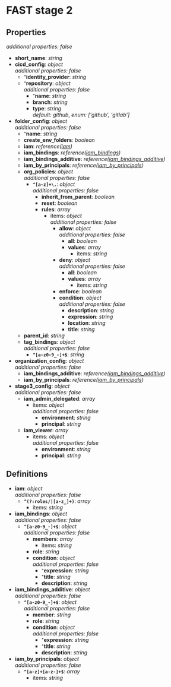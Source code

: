 # FAST stage 2

<!-- markdownlint-disable MD036 -->

## Properties

*additional properties: false*

- **short_name**: *string*
- **cicd_config**: *object*
  <br>*additional properties: false*
  - ⁺**identity_provider**: *string*
  - ⁺**repository**: *object*
    <br>*additional properties: false*
    - ⁺**name**: *string*
    - **branch**: *string*
    - **type**: *string*
      <br>*default: github*, *enum: ['github', 'gitlab']*
- **folder_config**: *object*
  <br>*additional properties: false*
  - ⁺**name**: *string*
  - **create_env_folders**: *boolean*
  - **iam**: *reference([iam](#refs-iam))*
  - **iam_bindings**: *reference([iam_bindings](#refs-iam_bindings))*
  - **iam_bindings_additive**: *reference([iam_bindings_additive](#refs-iam_bindings_additive))*
  - **iam_by_principals**: *reference([iam_by_principals](#refs-iam_by_principals))*
  - **org_policies**: *object*
    <br>*additional properties: false*
    - **`^[a-z]+\.`**: *object*
      <br>*additional properties: false*
      - **inherit_from_parent**: *boolean*
      - **reset**: *boolean*
      - **rules**: *array*
        - items: *object*
          <br>*additional properties: false*
          - **allow**: *object*
            <br>*additional properties: false*
            - **all**: *boolean*
            - **values**: *array*
              - items: *string*
          - **deny**: *object*
            <br>*additional properties: false*
            - **all**: *boolean*
            - **values**: *array*
              - items: *string*
          - **enforce**: *boolean*
          - **condition**: *object*
            <br>*additional properties: false*
            - **description**: *string*
            - **expression**: *string*
            - **location**: *string*
            - **title**: *string*
  - **parent_id**: *string*
  - **tag_bindings**: *object*
    <br>*additional properties: false*
    - **`^[a-z0-9_-]+$`**: *string*
- **organization_config**: *object*
  <br>*additional properties: false*
  - **iam_bindings_additive**: *reference([iam_bindings_additive](#refs-iam_bindings_additive))*
  - **iam_by_principals**: *reference([iam_by_principals](#refs-iam_by_principals))*
- **stage3_config**: *object*
  <br>*additional properties: false*
  - **iam_admin_delegated**: *array*
    - items: *object*
      <br>*additional properties: false*
      - **environment**: *string*
      - **principal**: *string*
  - **iam_viewer**: *array*
    - items: *object*
      <br>*additional properties: false*
      - **environment**: *string*
      - **principal**: *string*

## Definitions

- **iam**<a name="refs-iam"></a>: *object*
  <br>*additional properties: false*
  - **`^(?:roles/|[a-z_]+)`**: *array*
    - items: *string*
- **iam_bindings**<a name="refs-iam_bindings"></a>: *object*
  <br>*additional properties: false*
  - **`^[a-z0-9_-]+$`**: *object*
    <br>*additional properties: false*
    - **members**: *array*
      - items: *string*
    - **role**: *string*
    - **condition**: *object*
      <br>*additional properties: false*
      - ⁺**expression**: *string*
      - ⁺**title**: *string*
      - **description**: *string*
- **iam_bindings_additive**<a name="refs-iam_bindings_additive"></a>: *object*
  <br>*additional properties: false*
  - **`^[a-z0-9_-]+$`**: *object*
    <br>*additional properties: false*
    - **member**: *string*
    - **role**: *string*
    - **condition**: *object*
      <br>*additional properties: false*
      - ⁺**expression**: *string*
      - ⁺**title**: *string*
      - **description**: *string*
- **iam_by_principals**<a name="refs-iam_by_principals"></a>: *object*
  <br>*additional properties: false*
  - **`^[a-z]+[a-z-]+$`**: *array*
    - items: *string*